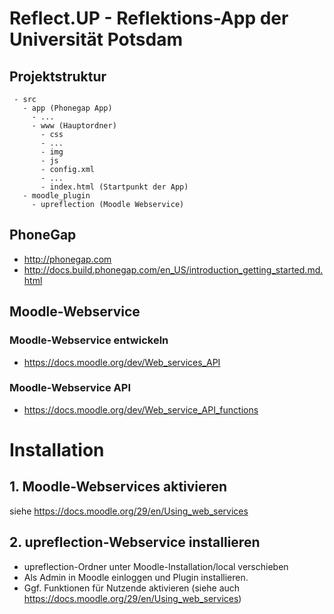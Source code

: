 Reflect.UP - Reflektions-App der Universität Potsdam
============

## Projektstruktur
```
 - src
   - app (Phonegap App)
     - ...
     - www (Hauptordner)
       - css
       - ...
       - img
       - js
       - config.xml
       - ...
       - index.html (Startpunkt der App)
   - moodle_plugin
     - upreflection (Moodle Webservice)
```

## PhoneGap

- http://phonegap.com
- http://docs.build.phonegap.com/en_US/introduction_getting_started.md.html

## Moodle-Webservice

### Moodle-Webservice entwickeln
- https://docs.moodle.org/dev/Web_services_API

### Moodle-Webservice API
- https://docs.moodle.org/dev/Web_service_API_functions
 
# Installation

## 1. Moodle-Webservices aktivieren 

siehe https://docs.moodle.org/29/en/Using_web_services

## 2. upreflection-Webservice installieren

- upreflection-Ordner unter Moodle-Installation/local verschieben
- Als Admin in Moodle einloggen und Plugin installieren.
- Ggf. Funktionen für Nutzende aktivieren (siehe auch https://docs.moodle.org/29/en/Using_web_services)
